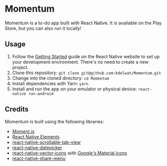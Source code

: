 # Momentum

Momentum is a to-do app built with React Native. It is available on the Play
Store, but you can also run it locally!

## Usage

1. Follow the
   [Getting Started](https://facebook.github.io/react-native/docs/getting-started.html) guide
   on the React Native website to set up your development environment. There's
   no need to create a new project.
2. Clone this repository: `git clone git@github.com:kdelwat/Momentum.git`
3. Change into the cloned directory: `cd Momentum`
4. Install dependencies with Yarn: `yarn`
4. Install and run the app on your emulator or physical device: `react-native run-android`

## Credits

Momentum is built using the following libraries:

+ [Moment.js](http://momentjs.com/)
+ [React Native Elements](https://github.com/react-native-community/react-native-elements)
+ [react-native-scrollable-tab-view](https://github.com/skv-headless/react-native-scrollable-tab-view)
+ [react-native-datepicker](https://github.com/xgfe/react-native-datepicker)
+ [react-native-vector-icons](https://github.com/oblador/react-native-vector-icons) with
  [Google's Material icons](https://material.io/icons/)
+ [react-native-share-menu](https://github.com/meedan/react-native-share-menu)
